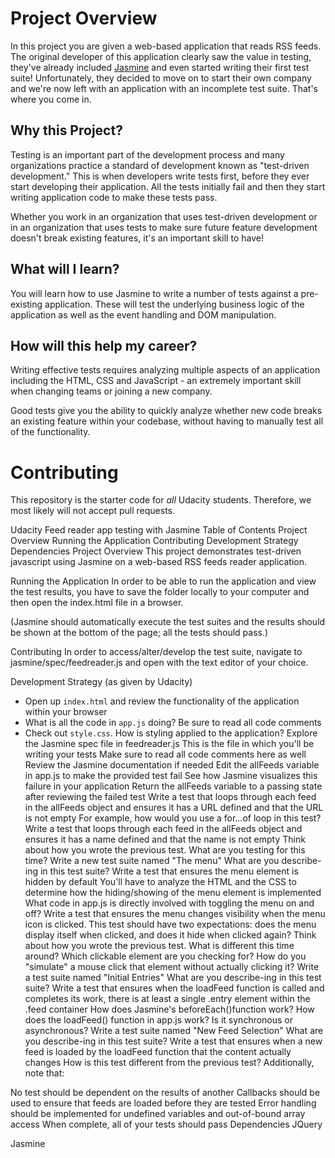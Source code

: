 # Project Overview

In this project you are given a web-based application that reads RSS feeds. The original developer of this application clearly saw the value in testing, they've already included [Jasmine](http://jasmine.github.io/) and even started writing their first test suite! Unfortunately, they decided to move on to start their own company and we're now left with an application with an incomplete test suite. That's where you come in.


## Why this Project?

Testing is an important part of the development process and many organizations practice a standard of development known as "test-driven development." This is when developers write tests first, before they ever start developing their application. All the tests initially fail and then they start writing application code to make these tests pass.

Whether you work in an organization that uses test-driven development or in an organization that uses tests to make sure future feature development doesn't break existing features, it's an important skill to have!


## What will I learn?

You will learn how to use Jasmine to write a number of tests against a pre-existing application. These will test the underlying business logic of the application as well as the event handling and DOM manipulation.


## How will this help my career?

Writing effective tests requires analyzing multiple aspects of an application including the HTML, CSS and JavaScript - an extremely important skill when changing teams or joining a new company.

Good tests give you the ability to quickly analyze whether new code breaks an existing feature within your codebase, without having to manually test all of the functionality.

# Contributing

This repository is the starter code for _all_ Udacity students. Therefore, we most likely will not accept pull requests.

Udacity Feed reader app testing with Jasmine
Table of Contents
Project Overview
Running the Application
Contributing
Development Strategy
Dependencies
Project Overview
This project demonstrates test-driven javascript using Jasmine on a web-based RSS feeds reader application.

Running the Application
In order to be able to run the application and view the test results, you have to save the folder locally to your computer and then open the index.html file in a browser.

(Jasmine should automatically execute the test suites and the results should be shown at the bottom of the page; all the tests should pass.)

Contributing
In order to access/alter/develop the test suite, navigate to jasmine/spec/feedreader.js and open with the text editor of your choice.

Development Strategy
(as given by Udacity)

* Open up `index.html` and review the functionality of the application within your browser
* What is all the code in `app.js` doing? Be sure to read all code comments
* Check out `style.css`. How is styling applied to the application?
Explore the Jasmine spec file in feedreader.js
This is the file in which you'll be writing your tests
Make sure to read all code comments here as well
Review the Jasmine documentation if needed
Edit the allFeeds variable in app.js to make the provided test fail
See how Jasmine visualizes this failure in your application
Return the allFeeds variable to a passing state after reviewing the failed test
Write a test that loops through each feed in the allFeeds object and ensures it has a URL defined and that the URL is not empty
For example, how would you use a for...of loop in this test?
Write a test that loops through each feed in the allFeeds object and ensures it has a name defined and that the name is not empty
Think about how you wrote the previous test. What are you testing for this time?
Write a new test suite named "The menu"
What are you describe-ing in this test suite?
Write a test that ensures the menu element is hidden by default
You'll have to analyze the HTML and the CSS to determine how the hiding/showing of the menu element is implemented
What code in app.js is directly involved with toggling the menu on and off?
Write a test that ensures the menu changes visibility when the menu icon is clicked. This test should have two expectations: does the menu display itself when clicked, and does it hide when clicked again?
Think about how you wrote the previous test. What is different this time around?
Which clickable element are you checking for?
How do you "simulate" a mouse click that element without actually clicking it?
Write a test suite named "Initial Entries"
What are you describe-ing in this test suite?
Write a test that ensures when the loadFeed function is called and completes its work, there is at least a single .entry element within the .feed container
How does Jasmine's beforeEach()function work?
How does the loadFeed() function in app.js work? Is it synchronous or asynchronous?
Write a test suite named "New Feed Selection"
What are you describe-ing in this test suite?
Write a test that ensures when a new feed is loaded by the loadFeed function that the content actually changes
How is this test different from the previous test?
Additionally, note that:

No test should be dependent on the results of another
Callbacks should be used to ensure that feeds are loaded before they are tested
Error handling should be implemented for undefined variables and out-of-bound array access
When complete, all of your tests should pass
Dependencies
JQuery

Jasmine
